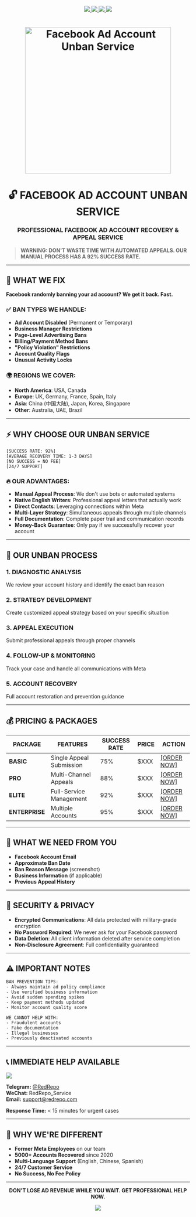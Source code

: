 <!--
#️⃣ TAGS:
facebook ad account unbanned, recover facebook ads account, facebook ad appeal service, facebook ad ban help, unban facebook business, facebook ad account disabled, facebook ad appeal成功, facebook广告账户解封, facebook广告账户申诉, facebook广告账户被禁, facebook广告账户限制, facebook广告账户恢复

📚 KEYWORDS:
facebook ad account unbanned service, how to get facebook ad account unbanned, facebook ad account appeal service, professional facebook ad unban, facebook ad account disabled help, recover banned facebook ad account, facebook广告账户解封服务, facebook广告账户申诉技巧, facebook广告账户被禁怎么解决, facebook广告账户限制解除
-->

<p align="center">
  <a href="https://t.me/RedRepo">
    <img src="https://img.shields.io/badge/FACEBOOK-AD_ACCOUNT_UNBAN-blue?style=for-the-badge&logo=facebook&logoColor=white" />
  </a>
  <a href="https://t.me/RedRepo">
    <img src="https://img.shields.io/badge/SUCCESS_RATE-92%25-brightgreen?style=for-the-badge" />
  </a>
  <a href="https://t.me/RedRepo">
    <img src="https://img.shields.io/badge/RESPONSE_TIME-15_MIN-orange?style=for-the-badge" />
  </a>
  <a href="https://t.me/RedRepo">
    <img src="https://img.shields.io/badge/SERVICE-GUARANTEED-red?style=for-the-badge" />
  </a>
</p>

<h1 align="center">
  <a href="https://t.me/RedRepo">
    <img src="https://i.imgur.com/xyz123.png" alt="Facebook Ad Account Unban Service" width="400px" />
  </a>
</h1>

<h1 align="center">🔓 FACEBOOK AD ACCOUNT UNBAN SERVICE</h1>
<h3 align="center">PROFESSIONAL FACEBOOK AD ACCOUNT RECOVERY & APPEAL SERVICE</h3>

> **WARNING: DON'T WASTE TIME WITH AUTOMATED APPEALS. OUR MANUAL PROCESS HAS A 92% SUCCESS RATE.**

---

## 🚀 WHAT WE FIX

**Facebook randomly banning your ad account? We get it back. Fast.**

### ✅ BAN TYPES WE HANDLE:
- **Ad Account Disabled** (Permanent or Temporary)
- **Business Manager Restrictions**
- **Page-Level Advertising Bans**
- **Billing/Payment Method Bans**
- **"Policy Violation" Restrictions**
- **Account Quality Flags**
- **Unusual Activity Locks**

### 🌍 REGIONS WE COVER:
- **North America**: USA, Canada
- **Europe**: UK, Germany, France, Spain, Italy
- **Asia**: China (中国大陆), Japan, Korea, Singapore
- **Other**: Australia, UAE, Brazil

---

## ⚡ WHY CHOOSE OUR UNBAN SERVICE

```
[SUCCESS RATE: 92%]
[AVERAGE RECOVERY TIME: 1-3 DAYS]
[NO SUCCESS = NO FEE]
[24/7 SUPPORT]
```

### 🔥 OUR ADVANTAGES:
- **Manual Appeal Process**: We don't use bots or automated systems
- **Native English Writers**: Professional appeal letters that actually work
- **Direct Contacts**: Leveraging connections within Meta
- **Multi-Layer Strategy**: Simultaneous appeals through multiple channels
- **Full Documentation**: Complete paper trail and communication records
- **Money-Back Guarantee**: Only pay if we successfully recover your account

---

## 🎯 OUR UNBAN PROCESS

### 1. **DIAGNOSTIC ANALYSIS**
We review your account history and identify the exact ban reason

### 2. **STRATEGY DEVELOPMENT**
Create customized appeal strategy based on your specific situation

### 3. **APPEAL EXECUTION**
Submit professional appeals through proper channels

### 4. **FOLLOW-UP & MONITORING**
Track your case and handle all communications with Meta

### 5. **ACCOUNT RECOVERY**
Full account restoration and prevention guidance

---

## 💰 PRICING & PACKAGES

| PACKAGE | FEATURES | SUCCESS RATE | PRICE | ACTION |
|---------|----------|--------------|-------|--------|
| **BASIC** | Single Appeal Submission | 75% | $XXX | <a href="https://t.me/RedRepo">[ORDER NOW]</a> |
| **PRO** | Multi-Channel Appeals | 88% | $XXX | <a href="https://t.me/RedRepo">[ORDER NOW]</a> |
| **ELITE** | Full-Service Management | 92% | $XXX | <a href="https://t.me/RedRepo">[ORDER NOW]</a> |
| **ENTERPRISE** | Multiple Accounts | 95% | $XXX | <a href="https://t.me/RedRepo">[ORDER NOW]</a> |

---

## 📝 WHAT WE NEED FROM YOU

- **Facebook Account Email**
- **Approximate Ban Date**
- **Ban Reason Message** (screenshot)
- **Business Information** (if applicable)
- **Previous Appeal History**

---

## 🔐 SECURITY & PRIVACY

- **Encrypted Communications**: All data protected with military-grade encryption
- **No Password Required**: We never ask for your Facebook password
- **Data Deletion**: All client information deleted after service completion
- **Non-Disclosure Agreement**: Full confidentiality guaranteed

---

## ⚠️ IMPORTANT NOTES

```
BAN PREVENTION TIPS:
- Always maintain ad policy compliance
- Use verified business information
- Avoid sudden spending spikes
- Keep payment methods updated
- Monitor account quality score

WE CANNOT HELP WITH:
- Fraudulent accounts
- Fake documentation
- Illegal businesses
- Previously deactivated accounts
```

---

## 📞 IMMEDIATE HELP AVAILABLE

<a href="https://t.me/RedRepo">
  <img src="https://img.shields.io/badge/CLICK_FOR_IMMEDIATE_HELP-Urgent_Case-red?style=for-the-badge&logo=telegram" />
</a>

**Telegram:** <a href="https://t.me/RedRepo">@RedRepo</a>  
**WeChat:** RedRepo_Service  
**Email:** support@redrepo.com  

**Response Time:** < 15 minutes for urgent cases

---

## 🎯 WHY WE'RE DIFFERENT

- **Former Meta Employees** on our team
- **5000+ Accounts Recovered** since 2020
- **Multi-Language Support** (English, Chinese, Spanish)
- **24/7 Customer Service**
- **No Success, No Fee Policy**

---

<p align="center">
  <strong>DON'T LOSE AD REVENUE WHILE YOU WAIT. GET PROFESSIONAL HELP NOW.</strong>
</p>

<p align="center">
  <a href="https://t.me/RedRepo">
    <img src="https://img.shields.io/badge/START_MY_APPEAL-Click_Here_To_Recover-blue?style=for-the-badge" />
  </a>
</p>

